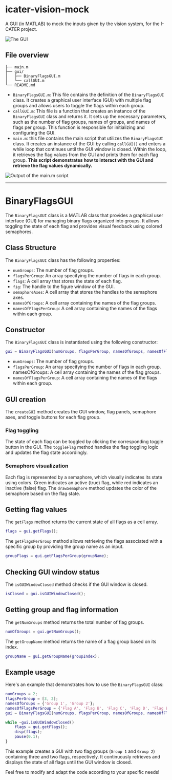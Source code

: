 # icater-vision-mock

A GUI (in MATLAB) to mock the inputs given by the vision system, for the I-CATER project.

![The GUI](https://imgur.com/a/d0NuOUU)


## File overview
```
├── main.m
├── gui/
│   ├── BinaryFlagsGUI.m
│   └── callGUI.m
└── README.md
```

- `BinaryFlagsGUI.m`: This file contains the definition of the `BinaryFlagsGUI` class. It creates a graphical user interface (GUI) with multiple flag groups and allows users to toggle the flags within each group.
- `callGUI.m`: This file is a function that creates an instance of the `BinaryFlagsGUI` class and returns it. It sets up the necessary parameters, such as the number of flag groups, names of groups, and names of flags per group. This function is responsible for initializing and configuring the GUI.
- `main.m`: this file contains the main script that utilizes the `BinaryFlagsGUI` class. It creates an instance of the GUI by calling `callGUI()` and enters a while loop that continues until the GUI window is closed. Within the loop, it retrieves the flag values from the GUI and prints them for each flag group. **This script demonstrates how to interact with the GUI and retrieve the flag values dynamically.**

![Output of the main.m script](https://imgur.com/a/FeqnhM4)

---

# BinaryFlagsGUI

The `BinaryFlagsGUI` class is a MATLAB class that provides a graphical user interface (GUI) for managing binary flags organized into groups. It allows toggling the state of each flag and provides visual feedback using colored semaphores.

## Class Structure

The `BinaryFlagsGUI` class has the following properties:

- `numGroups`: The number of flag groups.
- `flagsPerGroup`: An array specifying the number of flags in each group.
- `flags`: A cell array that stores the state of each flag.
- `fig`: The handle to the figure window of the GUI.
- `semaphoreAxes`: A cell array that stores the handles to the semaphore axes.
- `namesOfGroups`: A cell array containing the names of the flag groups.
- `namesOfFlagsPerGroup`: A cell array containing the names of the flags within each group.

## Constructor

The `BinaryFlagsGUI` class is instantiated using the following constructor:

```matlab
gui = BinaryFlagsGUI(numGroups, flagsPerGroup, namesOfGroups, namesOfFlagsPerGroup)
```

- `numGroups`: The number of flag groups.
- `flagsPerGroup`: An array specifying the number of flags in each group.
namesOfGroups: A cell array containing the names of the flag groups.
- `namesOfFlagsPerGroup`: A cell array containing the names of the flags within each group.

## GUI creation

The `createGUI` method creates the GUI window, flag panels, semaphore axes, and toggle buttons for each flag group.

### Flag toggling

The state of each flag can be toggled by clicking the corresponding toggle button in the GUI. The `toggleFlag` method handles the flag toggling logic and updates the flag state accordingly.

### Semaphore visualization

Each flag is represented by a semaphore, which visually indicates its state using colors. Green indicates an active (true) flag, while red indicates an inactive (false) flag. The `drawSemaphore` method updates the color of the semaphore based on the flag state.

## Getting flag values

The `getFlags` method returns the current state of all flags as a cell array.

```matlab
flags = gui.getFlags();
```

The `getFlagsPerGroup` method allows retrieving the flags associated with a specific group by providing the group name as an input.

```matlab
groupFlags = gui.getFlagsPerGroup(groupName);
```

## Checking GUI window status

The `isGUIWindowClosed` method checks if the GUI window is closed.

```matlab
isClosed = gui.isGUIWindowClosed();
```

## Getting group and flag information

The `getNumGroups` method returns the total number of flag groups.

```matlab
numOfGroups = gui.getNumGroups();
```

The `getGroupName` method returns the name of a flag group based on its index.

```matlab
groupName = gui.getGroupName(groupIndex);
```

## Example usage

Here's an example that demonstrates how to use the `BinaryFlagsGUI` class:

```matlab
numGroups = 2;
flagsPerGroup = [3, 2];
namesOfGroups = {'Group 1', 'Group 2'};
namesOfFlagsPerGroup = {'Flag A', 'Flag B', 'Flag C', 'Flag D', 'Flag E'};
gui = BinaryFlagsGUI(numGroups, flagsPerGroup, namesOfGroups, namesOfFlagsPerGroup);

while ~gui.isGUIWindowClosed()
    flags = gui.getFlags();
    disp(flags);
    pause(0.1);
}
```

This example creates a GUI with two flag groups (`Group 1` and `Group 2`) containing three and two flags, respectively. It continuously retrieves and displays the state of all flags until the GUI window is closed.

Feel free to modify and adapt the code according to your specific needs!